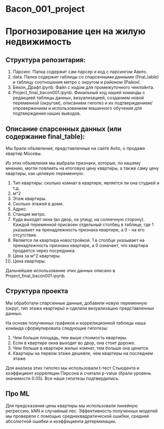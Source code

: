 # Bacon_001_project
# Прогнозирование цен на жилую недвижимость 

## Структура репозитария:
1) Парсинг. Папка содержит сам парсер и код с парсингом Авито.
2) data. Папка содержит таблицы со спарсенными данными (final_table) и таблицу соотношения метро c округом и районом (Район).
3) Бекон_Драфт.ipynb. Файл с кодом для промежуточного чекпойнта.
4) Project_final_bacon001.ipynb. Финальный код нашей команды с редакцией таблицы данных, визуализацией, созданием новой переменной (округом), описанием гипотез и их подтверждением/опровержением и использованием машинного обучения для подтверждения наших выводов.

## Описание спарсенных данных (или содержание final_table):
Мы брали объявления, представленные на сайте Avito, о продаже квартир Москвы.  

Из этих объявления мы выбрали признаки, которые, по нашему мнению, могли повлиять на итоговую цену квартиры, а также саму цену квартиры, как целевую переменную:
1) Тип квартиры: сколько комнат в квартире, является ли она студией и т.д.
2)  м^2
3)  Этаж квартиры.
4)  Сколько этажей в доме.
5)  Адрес.
6)  Станция метро.
7)  Куда выходят окна (во двор, на улицу, на солнечную сторону). Каждой переменной присвоен отдельный столбец в таблице, где 1 указывает на пренадлежность признака квартире, а 0 - на его отсутствие.
8)  Является ли квартира новостройкой. 1 в столбце указывает на пренадлежность признака квартире, а 0 означает, что квартира продается через посредника.
9)  Цена за м^2 квартиры.
10)  Цена квартиры.

Дальнейшее использование этих данных описано в Project_final_bacon001.ipynb.

## Структура проекта 
Мы обработали спарсенные данные, добавили новую переменную (округ, тип этажа квартиры) и сделали визуализацию представленных данных. 

На основе полученных графиков и коррелиционной таблицы наша команда сформулировала следующие гипотезы: 
1. Чем больше площадь, тем выше стоимость квартиры.
2. Если в квартире окна выходят во двор, она стоит дороже.
3. Чем больше в квартире жилых комнат, тем больше она ценится.
4. Квартиры на первом этаже дешевле, чем квартиры на последнем этаже

Для анализа этих гипотез мы использовали t-тест Стьюдента и коэффициент корреляции Пирсона и считали p-value (брали уровень значимости 0.05). Все наши гипотезы подтвердились.

## Про ML 
Для предсказания цены квартиры мы использовали линейную регрессию, kNN и случайный лес. Эффективность полученных моделей мы проверяли с помощью  среднеквадратической ошибки, средней абсолютной ошибки и коэффициента детерминации.


